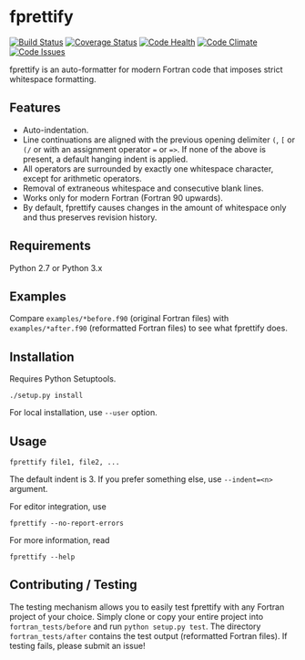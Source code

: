 # fprettify
[![Build Status](https://travis-ci.org/pseewald/fprettify.svg?branch=master)](https://travis-ci.org/pseewald/fprettify) [![Coverage Status](https://coveralls.io/repos/github/pseewald/fprettify/badge.svg?branch=master)](https://coveralls.io/github/pseewald/fprettify?branch=master) [![Code Health](https://landscape.io/github/pseewald/fprettify/master/landscape.svg?style=flat)](https://landscape.io/github/pseewald/fprettify/master) [![Code Climate](https://codeclimate.com/github/pseewald/fprettify/badges/gpa.svg)](https://codeclimate.com/github/pseewald/fprettify) [![Code Issues](https://www.quantifiedcode.com/api/v1/project/d5bb6eeb81ba41478986898d3d2665e4/badge.svg)](https://www.quantifiedcode.com/app/project/d5bb6eeb81ba41478986898d3d2665e4)

fprettify is an auto-formatter for modern Fortran code that imposes strict whitespace formatting.


## Features

* Auto-indentation.
* Line continuations are aligned with the previous opening delimiter `(`, `[` or `(/` or with an assignment operator `=` or `=>`. If none of the above is present, a default hanging indent is applied.
* All operators are surrounded by exactly one whitespace character, except for arithmetic operators.
* Removal of extraneous whitespace and consecutive blank lines.
* Works only for modern Fortran (Fortran 90 upwards).
* By default, fprettify causes changes in the amount of whitespace only and thus preserves revision history.


## Requirements

Python 2.7 or Python 3.x


## Examples

Compare `examples/*before.f90` (original Fortran files) with `examples/*after.f90` (reformatted Fortran files) to see what fprettify does.


## Installation

Requires Python Setuptools.
```
./setup.py install
```

For local installation, use `--user` option.


## Usage

```
fprettify file1, file2, ...
```
The default indent is 3. If you prefer something else, use `--indent=<n>` argument.

For editor integration, use
```
fprettify --no-report-errors
```

For more information, read
```
fprettify --help
```


## Contributing / Testing

The testing mechanism allows you to easily test fprettify with any Fortran project of your choice. Simply clone or copy your entire project into `fortran_tests/before` and run `python setup.py test`. The directory `fortran_tests/after` contains the test output (reformatted Fortran files). If testing fails, please submit an issue!
